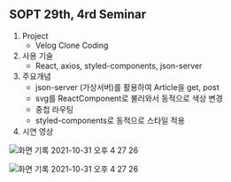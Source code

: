 ## SOPT 29th, 4rd Seminar

1. Project
   - Velog Clone Coding
2. 사용 기술
   - React, axios, styled-components, json-server
3. 주요개념
   - json-server (가상서버)를 활용하여 Article을 get, post
   - svg를 ReactComponent로 불러와서 동적으로 색상 변경
   - 중첩 라우팅
   - styled-components로 동적으로 스타일 적용
4. 시연 영상

![화면 기록 2021-10-31 오후 4 27 26](https://user-images.githubusercontent.com/24906022/139573151-cde12f2d-c451-46d6-bcb1-8f7c9eb90f1d.gif)

![화면 기록 2021-10-31 오후 4 27 26](https://user-images.githubusercontent.com/24906022/139573203-68f75389-934a-4669-a432-c6fde2da6fd4.gif)
